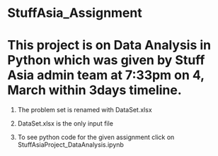 # StuffAsia_Assignment

# This project is on Data Analysis in Python which was given by Stuff Asia admin team at 7:33pm on 4, March within 3days timeline. 

1. The problem set is renamed with DataSet.xlsx 
 
2. DataSet.xlsx is the only input file

3. To see python code for the given assignment click on StuffAsiaProject_DataAnalysis.ipynb
